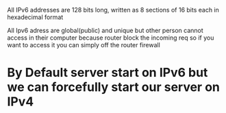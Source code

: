 All IPv6 addresses are 128 bits long, written as 8 sections of 16 bits each in hexadecimal format

All Ipv6 adress are global(public) and unique but other person cannot access in their computer because router block the incoming req so if you want to access it you can simply off the router firewall

[2401:4900:1c61:5570:590b:c402:b1d7:ef2f]:3000
[::1]:3000

# By Default server start on IPv6 but we can forcefully start our server on IPv4